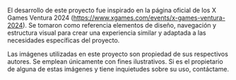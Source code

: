 El desarrollo de este proyecto fue inspirado en la página oficial de los X Games Ventura 2024 (https://www.xgames.com/events/x-games-ventura-2024). Se tomaron como referencia elementos de diseño, navegación y estructura visual para crear una experiencia similar y adaptada a las necesidades específicas del proyecto.

Las imágenes utilizadas en este proyecto son propiedad de sus respectivos autores. Se emplean únicamente con fines ilustrativos. Si es el propietario de alguna de estas imágenes y tiene inquietudes sobre su uso, contáctame.